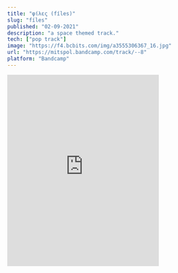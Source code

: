 ```yaml
---
title: "φίλες (fíles)" 
slug: "fíles"
published: "02-09-2021"
description: "a space themed track."
tech: ["pop track"]
image: "https://f4.bcbits.com/img/a3555306367_16.jpg"
url: "https://mitspol.bandcamp.com/track/--8"
platform: "Bandcamp"
---
```


<iframe style="border: 0; width: 350px; height: 442px;" src="https://bandcamp.com/EmbeddedPlayer/track=998868169/size=large/bgcol=ffffff/linkcol=63b2cc/tracklist=false/transparent=true/" seamless><a href="https://mitspol.bandcamp.com/track/--8">φίλες by Mitspol</a></iframe>